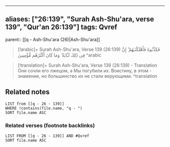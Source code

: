 
---
aliases: ["26:139", "Surah Ash-Shu'ara, verse 139", "Qur'an 26:139"]
tags: Qvref
---

parent:: [[q - Ash-Shu'ara (26)|Ash-Shu'ara]]

> [!arabic]+ Surah Ash-Shu'ara, Verse 139 (26:139)
> <span class="quran-arabic">فَكَذَّبُوهُ فَأَهْلَكْنَـٰهُمْ ۗ إِنَّ فِى ذَٰلِكَ لَـَٔايَةً ۖ وَمَا كَانَ أَكْثَرُهُم مُّؤْمِنِينَ</span>
^arabic

> [!translation]+ Surah Ash-Shu'ara, Verse 139 (26:139) - Translation
> Они сочли его лжецом, а Мы погубили их. Воистину, в этом - знамение, но большинство их не стали верующими.
^translation



## Related notes
```dataview
LIST from [[q - 26 - 139]]
WHERE !contains(file.name, "q - ")
SORT file.name ASC
```

### Related verses (footnote backlinks)
```dataview
LIST FROM [[q - 26 - 139]] AND #Qvref
SORT file.name ASC
```

